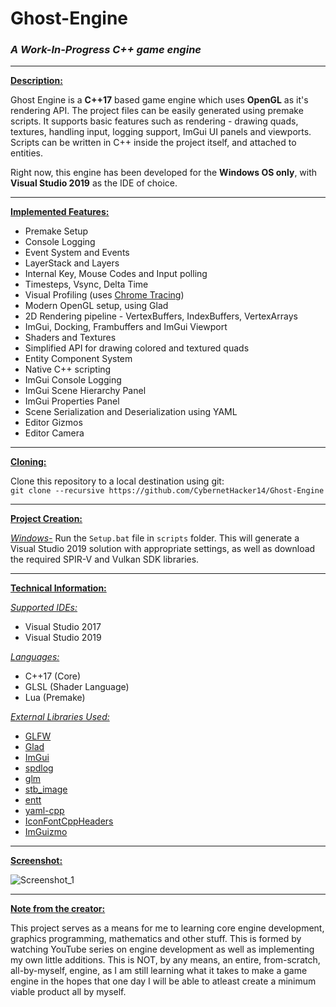 # Ghost-Engine
### *A Work-In-Progress C++ game engine*

***

<ins>**Description:**</ins>

Ghost Engine is a **C++17** based game engine which 
uses **OpenGL** as it's rendering API. The project files can be easily generated 
using premake scripts. It supports basic features such as rendering - drawing quads, 
textures, handling input, logging support, ImGui UI panels and viewports. 
Scripts can be written in C++ inside the project itself, and attached to entities.

Right now, this engine has been developed for the **Windows OS only**, with 
**Visual Studio 2019** as the IDE of choice.

***

<ins>**Implemented Features:**</ins>

 * Premake Setup
 * Console Logging
 * Event System and Events
 * LayerStack and Layers
 * Internal Key, Mouse Codes and Input polling
 * Timesteps, Vsync, Delta Time
 * Visual Profiling (uses [Chrome Tracing](chrome://tracing))
 * Modern OpenGL setup, using Glad
 * 2D Rendering pipeline - VertexBuffers, IndexBuffers, VertexArrays
 * ImGui, Docking, Frambuffers and ImGui Viewport
 * Shaders and Textures
 * Simplified API for drawing colored and textured quads
 * Entity Component System
 * Native C++ scripting
 * ImGui Console Logging
 * ImGui Scene Hierarchy Panel
 * ImGui Properties Panel
 * Scene Serialization and Deserialization using YAML
 * Editor Gizmos
 * Editor Camera

***

<ins>**Cloning:**</ins>

Clone this repository to a local destination using git:  
`git clone --recursive https://github.com/CybernetHacker14/Ghost-Engine`  

***

<ins>**Project Creation:**</ins>

<ins>*Windows-*</ins> Run the `Setup.bat` file in `scripts` folder.
This will generate a Visual Studio 2019 solution with appropriate settings, as well as download the required SPIR-V and Vulkan SDK libraries.

***

<ins>**Technical Information:**</ins>

<ins>*Supported IDEs:*</ins> 
 * Visual Studio 2017
 * Visual Studio 2019  

<ins>*Languages:*</ins> 
 * C++17 (Core)
 * GLSL (Shader Language)
 * Lua (Premake)

<ins>*External Libraries Used:*</ins> 
 * [GLFW](https://www.glfw.org/)
 * [Glad](https://glad.dav1d.de/)
 * [ImGui](https://github.com/ocornut/imgui)
 * [spdlog](https://github.com/gabime/spdlog)
 * [glm](https://glm.g-truc.net/0.9.9/index.html)
 * [stb_image](https://github.com/nothings/stb/blob/master/stb_image.h)
 * [entt](https://github.com/skypjack/entt)
 * [yaml-cpp](https://github.com/jbeder/yaml-cpp)
 * [IconFontCppHeaders](https://github.com/juliettef/IconFontCppHeaders)
 * [ImGuizmo](https://github.com/CedricGuillemet/ImGuizmo)

***

<ins>**Screenshot:**</ins>

![Screenshot_1](Images/Screenshot_3.jpg)

***

<ins>**Note from the creator:**</ins>

This project serves as a means for me to learning core engine development, graphics programming,
mathematics and other stuff. This is formed by watching YouTube series on engine development 
as well as implementing my own little additions. This is NOT, by any means, an entire, 
from-scratch, all-by-myself, engine, as I am still learning what it takes to make a game 
engine in the hopes that one day I will be able to atleast create a minimum viable product
all by myself.